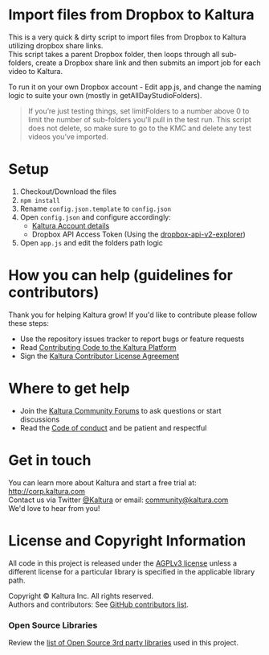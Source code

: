 # Import files from Dropbox to Kaltura
This is a very quick & dirty script to import files from Dropbox to Kaltura utilizing dropbox share links.  
This script takes a parent Dropbox folder, then loops through all sub-folders, create a Dropbox share link and then submits an import job for each video to Kaltura.  
 
To run it on your own Dropbox account - Edit app.js, and change the naming logic to suite your own (mostly in getAllDayStudioFolders). 

> If you’re just testing things, set limitFolders to a number above 0 to limit the number of sub-folders you'll pull in the test run. This script does not delete, so make sure to go to the KMC and delete any test videos you’ve imported.

# Setup
1. Checkout/Download the files
1. `npm install`
1. Rename `config.json.template` to `config.json`
1. Open `config.json` and configure accordingly:
   * [Kaltura Account details](https://kmc.kaltura.com/index.php/kmcng/settings/integrationSettings)
   * Dropbox API Access Token (Using the [dropbox-api-v2-explorer](https://dropbox.github.io/dropbox-api-v2-explorer/))
1. Open `app.js` and edit the folders path logic

# How you can help (guidelines for contributors) 
Thank you for helping Kaltura grow! If you'd like to contribute please follow these steps:
* Use the repository issues tracker to report bugs or feature requests
* Read [Contributing Code to the Kaltura Platform](https://github.com/kaltura/platform-install-packages/blob/master/doc/Contributing-to-the-Kaltura-Platform.md)
* Sign the [Kaltura Contributor License Agreement](https://agentcontribs.kaltura.org/)

# Where to get help
* Join the [Kaltura Community Forums](https://forum.kaltura.org/) to ask questions or start discussions
* Read the [Code of conduct](https://forum.kaltura.org/faq) and be patient and respectful

# Get in touch
You can learn more about Kaltura and start a free trial at: http://corp.kaltura.com    
Contact us via Twitter [@Kaltura](https://twitter.com/Kaltura) or email: community@kaltura.com  
We'd love to hear from you!

# License and Copyright Information
All code in this project is released under the [AGPLv3 license](http://www.gnu.org/licenses/agpl-3.0.html) unless a different license for a particular library is specified in the applicable library path.   

Copyright © Kaltura Inc. All rights reserved.   
Authors and contributors: See [GitHub contributors list](graphs/contributors).  

### Open Source Libraries
Review the [list of Open Source 3rd party libraries](open-source-libraries.md) used in this project.
